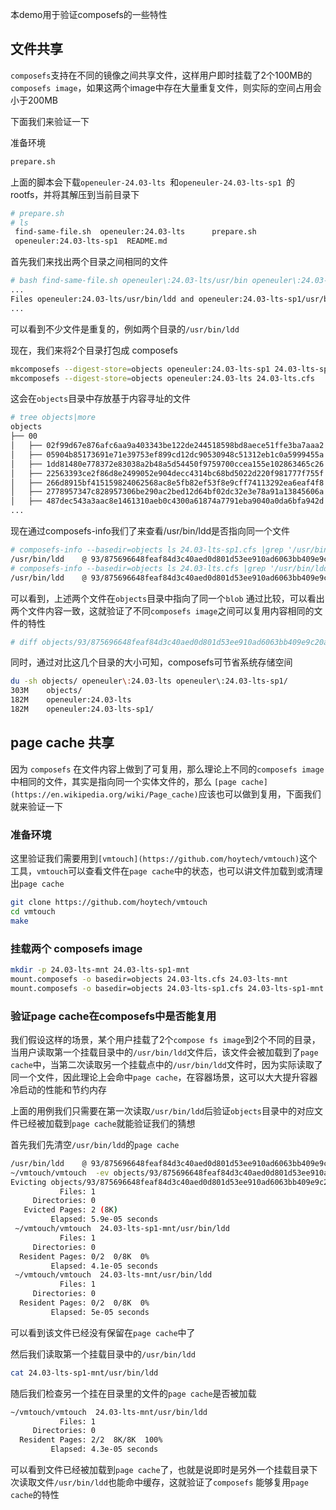 本demo用于验证composefs的一些特性

## 文件共享
`composefs`支持在不同的镜像之间共享文件，这样用户即时挂载了2个100MB的 `composefs image`，如果这两个image中存在大量重复文件，则实际的空间占用会小于200MB

下面我们来验证一下

准备环境
```bash
prepare.sh
```

上面的脚本会下载`openeuler-24.03-lts `和`openeuler-24.03-lts-sp1 `的 rootfs，并将其解压到当前目录下

```bash
# prepare.sh
# ls
 find-same-file.sh  openeuler:24.03-lts      prepare.sh
 openeuler:24.03-lts-sp1  README.md
```

首先我们来找出两个目录之间相同的文件

```bash
# bash find-same-file.sh openeuler\:24.03-lts/usr/bin openeuler\:24.03-lts-sp1/usr/bin/
...
Files openeuler:24.03-lts/usr/bin/ldd and openeuler:24.03-lts-sp1/usr/bin/ldd are identical
...
```

可以看到不少文件是重复的，例如两个目录的`/usr/bin/ldd`

现在，我们来将2个目录打包成 composefs
```bash
mkcomposefs --digest-store=objects openeuler:24.03-lts-sp1 24.03-lts-sp1.cfs
mkcomposefs --digest-store=objects openeuler:24.03-lts 24.03-lts.cfs
```

这会在`objects`目录中存放基于内容寻址的文件
```bash
# tree objects|more
objects
├── 00
│   ├── 02f99d67e876afc6aa9a403343be122de244518598bd8aece51ffe3ba7aaa2
│   ├── 05904b85173691e71e39753ef899cd12dc90530948c51312eb1c0a5999455a
│   ├── 1dd81480e778372e83038a2b48a5d54450f9759700ccea155e102863465c26
│   ├── 22563393ce2f86d8e2499052e904decc4314bc68bd5022d220f981777f755f
│   ├── 266d8915bf415159824062568ac8e5fb82ef53f8e9cff74113292ea6eaf4f8
│   ├── 2778957347c828957306be290ac2bed12d64bf02dc32e3e78a91a13845606a
│   ├── 487dec543a3aac8e1461310aeb0c4300a61874a7791eba9040a0da6bfa942d
...
```

现在通过composefs-info我们了来查看/usr/bin/ldd是否指向同一个文件

```bash
# composefs-info --basedir=objects ls 24.03-lts-sp1.cfs |grep '/usr/bin/ldd'
/usr/bin/ldd    @ 93/875696648feaf84d3c40aed0d801d53ee910ad6063bb409e9c20a5bb276cfb
# composefs-info --basedir=objects ls 24.03-lts.cfs |grep '/usr/bin/ldd'
/usr/bin/ldd    @ 93/875696648feaf84d3c40aed0d801d53ee910ad6063bb409e9c20a5bb276cfb
```

可以看到，上述两个文件在`objects`目录中指向了同一个`blob`
通过比较，可以看出两个文件内容一致，这就验证了不同`composefs image`之间可以复用内容相同的文件的特性
```bash
# diff objects/93/875696648feaf84d3c40aed0d801d53ee910ad6063bb409e9c20a5bb276cfb openeuler\:24.03-lts/usr/bin/ldd
```

同时，通过对比这几个目录的大小可知，composefs可节省系统存储空间
```bash
du -sh objects/ openeuler\:24.03-lts openeuler\:24.03-lts-sp1/
303M    objects/
182M    openeuler:24.03-lts
182M    openeuler:24.03-lts-sp1/
```


## page cache 共享
因为 `composefs` 在文件内容上做到了可复用，那么理论上不同的`composefs image` 中相同的文件，其实是指向同一个实体文件的，那么 `[page cache](https://en.wikipedia.org/wiki/Page_cache)`应该也可以做到复用，下面我们就来验证一下

### 准备环境
这里验证我们需要用到`[vmtouch](https://github.com/hoytech/vmtouch)`这个工具，`vmtouch`可以查看文件在`page cache`中的状态，也可以讲文件加载到或清理出`page cache`
```bash
git clone https://github.com/hoytech/vmtouch
cd vmtouch
make
```

### 挂载两个 composefs image
```bash
mkdir -p 24.03-lts-mnt 24.03-lts-sp1-mnt
mount.composefs -o basedir=objects 24.03-lts.cfs 24.03-lts-mnt
mount.composefs -o basedir=objects 24.03-lts-sp1.cfs 24.03-lts-sp1-mnt
```

### 验证page cache在composefs中是否能复用
我们假设这样的场景，某个用户挂载了2个`compose fs image`到2个不同的目录，当用户读取第一个挂载目录中的`/usr/bin/ldd`文件后，该文件会被加载到了`page cache`中，当第二次读取另一个挂载点中的`/usr/bin/ldd`文件时，因为实际读取了同一个文件，因此理论上会命中`page cache`，在容器场景，这可以大大提升容器冷启动的性能和节约内存

上面的用例我们只需要在第一次读取`/usr/bin/ldd`后验证`objects`目录中的对应文件已经被加载到`page cache`就能验证我们的猜想

首先我们先清空`/usr/bin/ldd`的`page cache`
```bash
/usr/bin/ldd    @ 93/875696648feaf84d3c40aed0d801d53ee910ad6063bb409e9c20a5bb276cfb
~/vmtouch/vmtouch  -ev objects/93/875696648feaf84d3c40aed0d801d53ee910ad6063bb409e9c20a5bb276cfb
Evicting objects/93/875696648feaf84d3c40aed0d801d53ee910ad6063bb409e9c20a5bb276cfb
           Files: 1
     Directories: 0
   Evicted Pages: 2 (8K)
         Elapsed: 5.9e-05 seconds
 ~/vmtouch/vmtouch  24.03-lts-sp1-mnt/usr/bin/ldd                                                
           Files: 1
     Directories: 0
  Resident Pages: 0/2  0/8K  0%
         Elapsed: 4.1e-05 seconds
 ~/vmtouch/vmtouch  24.03-lts-mnt/usr/bin/ldd                                                
           Files: 1
     Directories: 0
  Resident Pages: 0/2  0/8K  0%
         Elapsed: 5e-05 seconds
```

可以看到该文件已经没有保留在`page cache`中了

然后我们读取第一个挂载目录中的`/usr/bin/ldd`
```bash
cat 24.03-lts-sp1-mnt/usr/bin/ldd
```

随后我们检查另一个挂在目录里的文件的`page cache`是否被加载
```bash
~/vmtouch/vmtouch  24.03-lts-mnt/usr/bin/ldd                                                
           Files: 1
     Directories: 0
  Resident Pages: 2/2  8K/8K  100%
         Elapsed: 4.3e-05 seconds
```
可以看到文件已经被加载到`page cache`了，也就是说即时是另外一个挂载目录下次读取文件`/usr/bin/ldd`也能命中缓存，这就验证了`composefs` 能够复用`page cache`的特性
